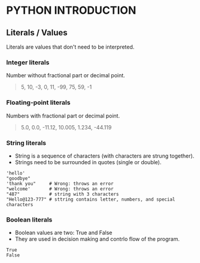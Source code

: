# PYTHON INTRODUCTION

## Literals / Values
Literals are values that don't need to be interpreted.

### Integer literals
Number without fractional part or decimal point.
> 5, 10, -3, 0, 11, -99, 75, 59, -1

### Floating-point literals
Numbers with fractional part or decimal point.
> 5.0, 0.0, -11.12, 10.005, 1.234, -44.119

### String literals
- String is a sequence of characters (with characters are strung together).
- Strings need to be surrounded in quotes (single or double).
```
'hello'
"goodbye"
'thank you"     # Wrong: throws an error
"welcome'       # Wrong: throws an error
"487"           # string with 3 characters
"Hello@123-777" # sttring contains letter, numbers, and special characters
```

### Boolean literals
- Boolean values are two: True and False
- They are used in decision making and contrlo flow of the program.
```
True
False
```